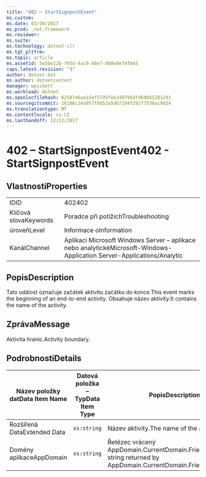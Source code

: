 ```yaml
---
title: "402 – StartSignpostEvent"
ms.custom: 
ms.date: 03/30/2017
ms.prod: .net-framework
ms.reviewer: 
ms.suite: 
ms.technology: dotnet-clr
ms.tgt_pltfrm: 
ms.topic: article
ms.assetid: 5e5be126-765d-4ac9-88e7-008e9ef4f0e5
caps.latest.revision: "3"
author: dotnet-bot
ms.author: dotnetcontent
manager: wpickett
ms.workload: dotnet
ms.openlocfilehash: 62587e6aa15ef57d5fee349795dfd60bb52812d1
ms.sourcegitcommit: 16186c34a957fdd52e5db7294f291f7530ac9d24
ms.translationtype: MT
ms.contentlocale: cs-CZ
ms.lasthandoff: 12/22/2017
---
```

# <a name="402---startsignpostevent"></a><span data-ttu-id="42e6a-102">402 – StartSignpostEvent</span><span class="sxs-lookup"><span data-stu-id="42e6a-102">402 - StartSignpostEvent</span></span>
## <a name="properties"></a><span data-ttu-id="42e6a-103">Vlastnosti</span><span class="sxs-lookup"><span data-stu-id="42e6a-103">Properties</span></span>  
  
|||  
|-|-|  
|<span data-ttu-id="42e6a-104">ID</span><span class="sxs-lookup"><span data-stu-id="42e6a-104">ID</span></span>|<span data-ttu-id="42e6a-105">402</span><span class="sxs-lookup"><span data-stu-id="42e6a-105">402</span></span>|  
|<span data-ttu-id="42e6a-106">Klíčová slova</span><span class="sxs-lookup"><span data-stu-id="42e6a-106">Keywords</span></span>|<span data-ttu-id="42e6a-107">Poradce při potížích</span><span class="sxs-lookup"><span data-stu-id="42e6a-107">Troubleshooting</span></span>|  
|<span data-ttu-id="42e6a-108">úroveň</span><span class="sxs-lookup"><span data-stu-id="42e6a-108">Level</span></span>|<span data-ttu-id="42e6a-109">Informace o</span><span class="sxs-lookup"><span data-stu-id="42e6a-109">Information</span></span>|  
|<span data-ttu-id="42e6a-110">Kanál</span><span class="sxs-lookup"><span data-stu-id="42e6a-110">Channel</span></span>|<span data-ttu-id="42e6a-111">Aplikaci Microsoft Windows Server – aplikace nebo analytické</span><span class="sxs-lookup"><span data-stu-id="42e6a-111">Microsoft-Windows-Application Server-Applications/Analytic</span></span>|  
  
## <a name="description"></a><span data-ttu-id="42e6a-112">Popis</span><span class="sxs-lookup"><span data-stu-id="42e6a-112">Description</span></span>  
 <span data-ttu-id="42e6a-113">Tato událost označuje začátek aktivitu začátku do konce.</span><span class="sxs-lookup"><span data-stu-id="42e6a-113">This event marks the beginning of an end-to-end activity.</span></span> <span data-ttu-id="42e6a-114">Obsahuje název aktivity.</span><span class="sxs-lookup"><span data-stu-id="42e6a-114">It contains the name of the activity.</span></span>  
  
## <a name="message"></a><span data-ttu-id="42e6a-115">Zpráva</span><span class="sxs-lookup"><span data-stu-id="42e6a-115">Message</span></span>  
 <span data-ttu-id="42e6a-116">Aktivita hranic.</span><span class="sxs-lookup"><span data-stu-id="42e6a-116">Activity boundary.</span></span>  
  
## <a name="details"></a><span data-ttu-id="42e6a-117">Podrobnosti</span><span class="sxs-lookup"><span data-stu-id="42e6a-117">Details</span></span>  
  
|<span data-ttu-id="42e6a-118">Název položky dat</span><span class="sxs-lookup"><span data-stu-id="42e6a-118">Data Item Name</span></span>|<span data-ttu-id="42e6a-119">Datová položka – Typ</span><span class="sxs-lookup"><span data-stu-id="42e6a-119">Data Item Type</span></span>|<span data-ttu-id="42e6a-120">Popis</span><span class="sxs-lookup"><span data-stu-id="42e6a-120">Description</span></span>|  
|--------------------|--------------------|-----------------|  
|<span data-ttu-id="42e6a-121">Rozšířená Data</span><span class="sxs-lookup"><span data-stu-id="42e6a-121">Extended Data</span></span>|`xs:string`|<span data-ttu-id="42e6a-122">Název aktivity.</span><span class="sxs-lookup"><span data-stu-id="42e6a-122">The name of the activity.</span></span>|  
|<span data-ttu-id="42e6a-123">Domény aplikace</span><span class="sxs-lookup"><span data-stu-id="42e6a-123">AppDomain</span></span>|`xs:string`|<span data-ttu-id="42e6a-124">Řetězec vrácený AppDomain.CurrentDomain.FriendlyName.</span><span class="sxs-lookup"><span data-stu-id="42e6a-124">The string returned by AppDomain.CurrentDomain.FriendlyName.</span></span>|
